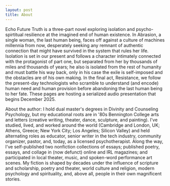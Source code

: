 ```yaml
---
layout: post
title: About
---
```


Echo Future Truth is a three-part novel exploring isolation and psycho-spirtitual resilience at the imagined end of human existence. In Abrasion, a single woman, the last human being, faces off against a culture of machines millennia from now, desperately seeking any remnant of authentic connection that might have survived in the system that rules her life. Isolation is set in our present and follows a character intimately connected with the protagonist of part one, but separated from her by thousands of miles and thousands of years; he also is isolated from the rest of humanity and must battle his way back, only in his case the exile is self-imposed and the obstacles are of his own making. In the final act, Resistance, we follow the present-day technologists who scramble to understand (and encode) human need and human provision before abandoning the last human being to her fate. These pages are hosting a serialized audio presentation that begins December 2025. 

About the author: I hold dual master's degrees in Divinity and Counseling Psychology, but my educational roots are in '80s Bennington College arts and letters (creative writing, theater, dance, sculpture, and painting). I've studied, lived, and worked around the world (Cambridge and London, UK; Athens, Greece; New York City; Los Angeles; Silicon Valley) and held alternating roles as educator, senior writer in the tech industry, community organizer, pastor, and, today, as a licensed psychotherapist. Along the way, I've self-published two nonfiction collections of essays; published poetry, essays, and collage in (now defunct) online and IRL magazines; and participated in local theater, music, and spoken-word performance art scenes. My fiction is shaped by decades under the influence of scripture and scholarship, poetry and theater, world culture and religion, modern psychology and spirituality, and, above all, people in their own magnificent stories.
